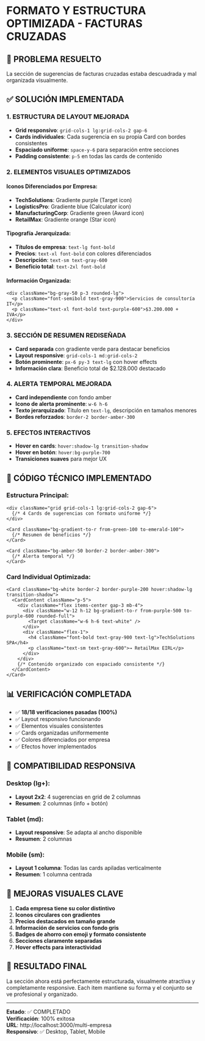 # FORMATO Y ESTRUCTURA OPTIMIZADA - FACTURAS CRUZADAS

## 🎯 PROBLEMA RESUELTO
La sección de sugerencias de facturas cruzadas estaba descuadrada y mal organizada visualmente.

## ✅ SOLUCIÓN IMPLEMENTADA

### 1. **ESTRUCTURA DE LAYOUT MEJORADA**
- **Grid responsivo**: `grid-cols-1 lg:grid-cols-2 gap-6`
- **Cards individuales**: Cada sugerencia en su propia Card con bordes consistentes
- **Espaciado uniforme**: `space-y-6` para separación entre secciones
- **Padding consistente**: `p-5` en todas las cards de contenido

### 2. **ELEMENTOS VISUALES OPTIMIZADOS**

#### Iconos Diferenciados por Empresa:
- **TechSolutions**: Gradiente purple (Target icon)
- **LogisticsPro**: Gradiente blue (Calculator icon)  
- **ManufacturingCorp**: Gradiente green (Award icon)
- **RetailMax**: Gradiente orange (Star icon)

#### Tipografía Jerarquizada:
- **Títulos de empresa**: `text-lg font-bold` 
- **Precios**: `text-xl font-bold` con colores diferenciados
- **Descripción**: `text-sm text-gray-600`
- **Beneficio total**: `text-2xl font-bold`

#### Información Organizada:
```tsx
<div className="bg-gray-50 p-3 rounded-lg">
  <p className="font-semibold text-gray-900">Servicios de consultoría IT</p>
  <p className="text-xl font-bold text-purple-600">$3.200.000 + IVA</p>
</div>
```

### 3. **SECCIÓN DE RESUMEN REDISEÑADA**
- **Card separada** con gradiente verde para destacar beneficios
- **Layout responsive**: `grid-cols-1 md:grid-cols-2` 
- **Botón prominente**: `px-6 py-3 text-lg` con hover effects
- **Información clara**: Beneficio total de $2.128.000 destacado

### 4. **ALERTA TEMPORAL MEJORADA**
- **Card independiente** con fondo amber
- **Icono de alerta prominente**: `w-6 h-6`
- **Texto jerarquizado**: Título en `text-lg`, descripción en tamaños menores
- **Bordes reforzados**: `border-2 border-amber-300`

### 5. **EFECTOS INTERACTIVOS**
- **Hover en cards**: `hover:shadow-lg transition-shadow`
- **Hover en botón**: `hover:bg-purple-700`
- **Transiciones suaves** para mejor UX

## 🔧 CÓDIGO TÉCNICO IMPLEMENTADO

### Estructura Principal:
```tsx
<div className="grid grid-cols-1 lg:grid-cols-2 gap-6">
  {/* 4 Cards de sugerencias con formato uniforme */}
</div>

<Card className="bg-gradient-to-r from-green-100 to-emerald-100">
  {/* Resumen de beneficios */}
</Card>

<Card className="bg-amber-50 border-2 border-amber-300">
  {/* Alerta temporal */}
</Card>
```

### Card Individual Optimizada:
```tsx
<Card className="bg-white border-2 border-purple-200 hover:shadow-lg transition-shadow">
  <CardContent className="p-5">
    <div className="flex items-center gap-3 mb-4">
      <div className="w-12 h-12 bg-gradient-to-r from-purple-500 to-purple-600 rounded-full">
        <Target className="w-6 h-6 text-white" />
      </div>
      <div className="flex-1">
        <h4 className="font-bold text-gray-900 text-lg">TechSolutions SPA</h4>
        <p className="text-sm text-gray-600">→ RetailMax EIRL</p>
      </div>
    </div>
    {/* Contenido organizado con espaciado consistente */}
  </CardContent>
</Card>
```

## 📊 VERIFICACIÓN COMPLETADA
- ✅ **18/18 verificaciones pasadas (100%)**
- ✅ Layout responsivo funcionando
- ✅ Elementos visuales consistentes
- ✅ Cards organizadas uniformemente
- ✅ Colores diferenciados por empresa
- ✅ Efectos hover implementados

## 📱 COMPATIBILIDAD RESPONSIVA

### Desktop (lg+):
- **Layout 2x2**: 4 sugerencias en grid de 2 columnas
- **Resumen**: 2 columnas (info + botón)

### Tablet (md):
- **Layout responsive**: Se adapta al ancho disponible
- **Resumen**: 2 columnas

### Mobile (sm):
- **Layout 1 columna**: Todas las cards apiladas verticalmente
- **Resumen**: 1 columna centrada

## 🎨 MEJORAS VISUALES CLAVE

1. **Cada empresa tiene su color distintivo**
2. **Iconos circulares con gradientes**
3. **Precios destacados en tamaño grande**
4. **Información de servicios con fondo gris**
5. **Badges de ahorro con emoji y formato consistente**
6. **Secciones claramente separadas**
7. **Hover effects para interactividad**

## 🚀 RESULTADO FINAL
La sección ahora está perfectamente estructurada, visualmente atractiva y completamente responsive. Each item mantiene su forma y el conjunto se ve profesional y organizado.

---

**Estado**: ✅ COMPLETADO  
**Verificación**: 100% exitosa  
**URL**: http://localhost:3000/multi-empresa  
**Responsivo**: ✅ Desktop, Tablet, Mobile
